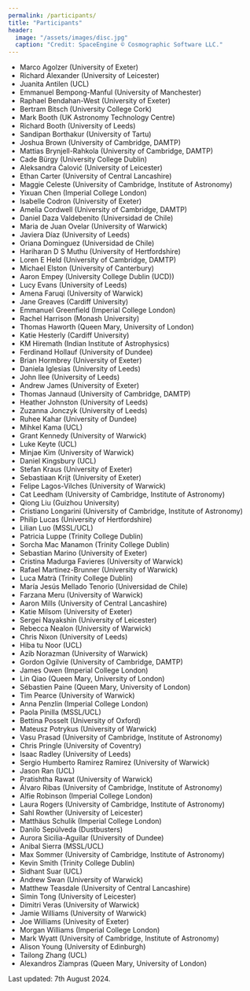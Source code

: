 ```yaml
---
permalink: /participants/
title: "Participants"
header:
  image: "/assets/images/disc.jpg"
  caption: "Credit: SpaceEngine © Cosmographic Software LLC."
---
```


- Marco Agolzer (University of Exeter)
- Richard Alexander (University of Leicester)
- Juanita Antilen (UCL)
- Emmanuel Bempong-Manful (University of Manchester)
- Raphael Bendahan-West (University of Exeter)
- Bertram Bitsch (University College Cork)
- Mark Booth (UK Astronomy Technology Centre)
- Richard Booth (University of Leeds)
- Sandipan Borthakur (University of Tartu)
- Joshua Brown (University of Cambridge, DAMTP)
- Mattias Brynjell-Rahkola (University of Cambridge, DAMTP)
- Cade Bürgy (University College Dublin)
- Aleksandra Ćalović (University of Leicester)
- Ethan Carter (University of Central Lancashire)
- Maggie Celeste (University of Cambridge, Institute of Astronomy)
- Yixuan Chen (Imperial College London)
- Isabelle Codron (University of Exeter)
- Amelia Cordwell (University of Cambridge, DAMTP)
- Daniel Daza Valdebenito (Universidad de Chile)
- Maria de Juan Ovelar (University of Warwick)
- Javiera Díaz (University of Leeds)
- Oriana Dominguez (Universidad de Chile)
- Hariharan D S Muthu (University of Hertfordshire)
- Loren E Held (University of Cambridge, DAMTP)
- Michael Elston (University of Canterbury)
- Aaron Empey (University College Dublin (UCD))
- Lucy Evans (University of Leeds)
- Amena Faruqi (University of Warwick)
- Jane Greaves (Cardiff University)
- Emmanuel Greenfield (Imperial College London)
- Rachel Harrison (Monash University)
- Thomas Haworth (Queen Mary, University of London)
- Katie Hesterly (Cardiff University)
- KM Hiremath (Indian Institute of Astrophysics)
- Ferdinand Hollauf (University of Dundee)
- Brian Hormbrey (University of Exeter)
- Daniela Iglesias (University of Leeds)
- John Ilee (University of Leeds)
- Andrew James (University of Exeter)
- Thomas Jannaud (University of Cambridge, DAMTP)
- Heather Johnston (University of Leeds)
- Zuzanna Jonczyk (University of Leeds)
- Ruhee Kahar (University of Dundee)
- Mihkel Kama (UCL)
- Grant Kennedy (University of Warwick)
- Luke Keyte (UCL)
- Minjae Kim (University of Warwick)
- Daniel Kingsbury (UCL)
- Stefan Kraus (University of Exeter)
- Sebastiaan Krijt (University of Exeter)
- Felipe Lagos-Vilches (University of Warwick)
- Cat Leedham (University of Cambridge, Institute of Astronomy)
- Qiong Liu (Guizhou University)
- Cristiano Longarini (University of Cambridge, Institute of Astronomy)
- Philip Lucas (University of Hertfordshire)
- Lilian Luo (MSSL/UCL)
- Patricia Luppe (Trinity College Dublin)
- Sorcha Mac Manamon (Trinity College Dublin)
- Sebastian Marino (University of Exeter)
- Cristina Madurga Favieres (University of Warwick)
- Rafael Martinez-Brunner (University of Warwick)
- Luca Matrà (Trinity College Dublin)
- María Jesús Mellado Tenorio (Universidad de Chile)
- Farzana Meru (University of Warwick)
- Aaron Mills (University of Central Lancashire)
- Katie Milsom (University of Exeter)
- Sergei Nayakshin (University of Leicester)
- Rebecca Nealon (University of Warwick)
- Chris Nixon (University of Leeds)
- Hiba tu Noor (UCL)
- Azib Norazman (University of Warwick)
- Gordon Ogilvie (University of Cambridge, DAMTP)
- James Owen (Imperial College London)
- Lin Qiao (Queen Mary, University of London)
- Sébastien Paine (Queen Mary, University of London)
- Tim Pearce (University of Warwick)
- Anna Penzlin (Imperial College London)
- Paola Pinilla (MSSL/UCL)
- Bettina Posselt (University of Oxford)
- Mateusz Potrykus (University of Warwick)
- Vasu Prasad (University of Cambridge, Institute of Astronomy)
- Chris Pringle (University of Coventry)
- Isaac Radley (University of Leeds)
- Sergio Humberto Ramirez Ramirez (University of Warwick)
- Jason Ran (UCL)
- Pratishtha Rawat (University of Warwick)
- Álvaro Ribas (University of Cambridge, Institute of Astronomy)
- Alfie Robinson (Imperial College London)
- Laura Rogers (University of Cambridge, Institute of Astronomy)
- Sahl Rowther (University of Leicester)
- Matthäus Schulik (Imperial College London)
- Danilo Sepúlveda (Dustbusters)
- Aurora Sicilia-Aguilar (University of Dundee)
- Anibal Sierra (MSSL/UCL)
- Max Sommer (University of Cambridge, Institute of Astronomy)
- Kevin Smith (Trinity College Dublin)
- Sidhant Suar (UCL)
- Andrew Swan (University of Warwick)
- Matthew Teasdale (University of Central Lancashire)
- Simin Tong (University of Leicester)
- Dimitri Veras (University of Warwick)
- Jamie Williams (University of Warwick)
- Joe Williams (Univesity of Exeter)
- Morgan Williams (Imperial College London)
- Mark Wyatt (University of Cambridge, Institute of Astronomy)
- Alison Young (University of Edinburgh)
- Tailong Zhang (UCL)
- Alexandros Ziampras (Queen Mary, University of London)

Last updated: 7th August 2024.

